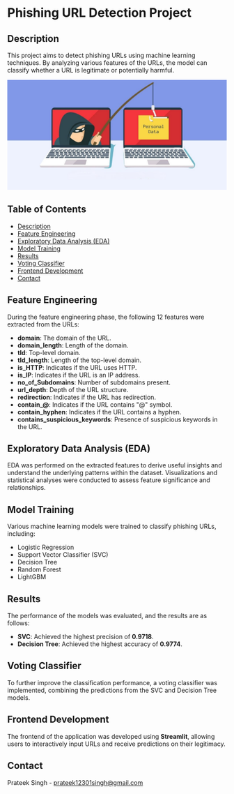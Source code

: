 # Phishing URL Detection Project

## Description
This project aims to detect phishing URLs using machine learning techniques. By analyzing various features of the URLs, the model can classify whether a URL is legitimate or potentially harmful.

<div align="center">
    <img src="image.jpg" alt="Project Image" width="600">
</div>

## Table of Contents
- [Description](#description)
- [Feature Engineering](#feature-engineering)
- [Exploratory Data Analysis (EDA)](#exploratory-data-analysis-eda)
- [Model Training](#model-training)
- [Results](#results)
- [Voting Classifier](#voting-classifier)
- [Frontend Development](#frontend-development)
- [Contact](#contact)

## Feature Engineering
During the feature engineering phase, the following 12 features were extracted from the URLs:
- **domain**: The domain of the URL.
- **domain_length**: Length of the domain.
- **tld**: Top-level domain.
- **tld_length**: Length of the top-level domain.
- **is_HTTP**: Indicates if the URL uses HTTP.
- **is_IP**: Indicates if the URL is an IP address.
- **no_of_Subdomains**: Number of subdomains present.
- **url_depth**: Depth of the URL structure.
- **redirection**: Indicates if the URL has redirection.
- **contain_@**: Indicates if the URL contains "@" symbol.
- **contain_hyphen**: Indicates if the URL contains a hyphen.
- **contains_suspicious_keywords**: Presence of suspicious keywords in the URL.

## Exploratory Data Analysis (EDA)
EDA was performed on the extracted features to derive useful insights and understand the underlying patterns within the dataset. Visualizations and statistical analyses were conducted to assess feature significance and relationships.

## Model Training
Various machine learning models were trained to classify phishing URLs, including:
- Logistic Regression
- Support Vector Classifier (SVC)
- Decision Tree
- Random Forest
- LightGBM

## Results
The performance of the models was evaluated, and the results are as follows:
- **SVC**: Achieved the highest precision of **0.9718**.
- **Decision Tree**: Achieved the highest accuracy of **0.9774**.

## Voting Classifier
To further improve the classification performance, a voting classifier was implemented, combining the predictions from the SVC and Decision Tree models.

## Frontend Development
The frontend of the application was developed using **Streamlit**, allowing users to interactively input URLs and receive predictions on their legitimacy.

## Contact
Prateek Singh - prateek12301singh@gmail.com
